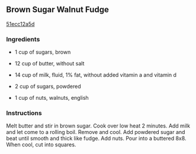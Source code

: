 ## Brown Sugar Walnut Fudge

[51ecc12a5d](http://www.food.com/recipe/brown-sugar-walnut-fudge-272299)

### Ingredients

 - 1 cup of sugars, brown

 - 12 cup of butter, without salt

 - 14 cup of milk, fluid, 1% fat, without added vitamin a and vitamin d

 - 2 cup of sugars, powdered

 - 1 cup of nuts, walnuts, english

### Instructions

Melt butter and stir in brown sugar. Cook over low heat 2 minutes. Add milk and let come to a rolling boil. Remove and cool. Add powdered sugar and beat until smooth and thick like fudge. Add nuts. Pour into a buttered 8x8. When cool, cut into squares.